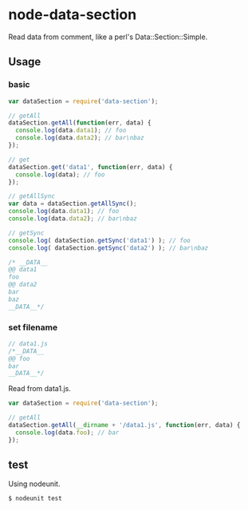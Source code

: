 # node-data-section

Read data from comment, like a perl's Data::Section::Simple.

## Usage

### basic

``` js
var dataSection = require('data-section');

// getAll
dataSection.getAll(function(err, data) {
  console.log(data.data1); // foo
  console.log(data.data2); // bar\nbaz
});

// get
dataSection.get('data1', function(err, data) {
  console.log(data); // foo
});

// getAllSync
var data = dataSection.getAllSync();
console.log(data.data1); // foo
console.log(data.data2); // bar\nbaz

// getSync
console.log( dataSection.getSync('data1') ); // foo
console.log( dataSection.getSync('data2') ); // bar\nbaz

/* __DATA__
@@ data1
foo
@@ data2
bar
baz
__DATA__*/
```

### set filename

``` js
// data1.js
/*__DATA__
@@ foo
bar
__DATA__*/
```

Read from data1.js.

``` js
var dataSection = require('data-section');

// getAll
dataSection.getAll(__dirname + '/data1.js', function(err, data) {
  console.log(data.foo); // bar
});
```

## test

Using nodeunit.

``` js
$ nodeunit test
```
